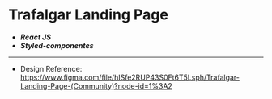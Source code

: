 # **Trafalgar Landing Page**

-   **_React JS_**
-   **_Styled-componentes_**

---

-   Design Reference: https://www.figma.com/file/hISfe2RUP43S0Ft6T5Lsph/Trafalgar-Landing-Page-(Community)?node-id=1%3A2
